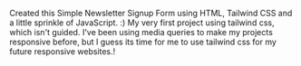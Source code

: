 Created this Simple Newsletter Signup Form using HTML, Tailwind CSS and a little sprinkle of JavaScript. :)
My very first project using tailwind css, which isn't guided. I've been using media queries to make my projects responsive before, but I guess its time for me to use tailwind css for my future responsive websites.!
